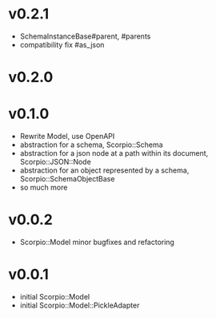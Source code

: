 # v0.2.1
- SchemaInstanceBase#parent, #parents
- compatibility fix #as_json

# v0.2.0

# v0.1.0

- Rewrite Model, use OpenAPI
- abstraction for a schema, Scorpio::Schema
- abstraction for a json node at a path within its document, Scorpio::JSON::Node
- abstraction for an object represented by a schema, Scorpio::SchemaObjectBase
- so much more

# v0.0.2

- Scorpio::Model minor bugfixes and refactoring

# v0.0.1

- initial Scorpio::Model
- initial Scorpio::Model::PickleAdapter
